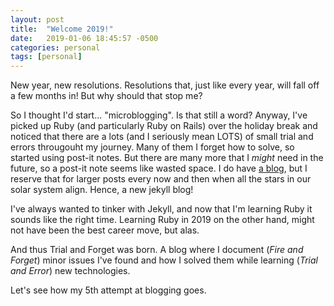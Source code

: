 ```yaml
---
layout: post
title:  "Welcome 2019!"
date:   2019-01-06 18:45:57 -0500
categories: personal
tags: [personal]
---
```

New year, new resolutions. Resolutions that, just like every year, will fall off a few months in! But why should that stop me?

So I thought I'd start... "microblogging". Is that still a word? Anyway, I've picked up Ruby (and particularly Ruby on Rails) over the holiday break and noticed that there are a lots (and I seriously mean LOTS) of small trial and errors througouht my journey. Many of them I forget how to solve, so started using post-it notes. But there are many more that I *might* need in the future, so a post-it note seems like wasted space. I do have [a blog](), but I reserve that for larger posts every now and then when all the stars in our solar system align. Hence, a new jekyll blog!

I've always wanted to tinker with Jekyll, and now that I'm learning Ruby it sounds like the right time. Learning Ruby in 2019 on the other hand, might not have been the best career move, but alas.

And thus Trial and Forget was born. A blog where I document (*Fire and Forget*) minor issues I've found and how I solved them while learning (*Trial and Error*) new technologies.

Let's see how my 5th attempt at blogging goes.